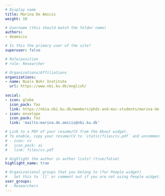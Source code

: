 ```yaml
---
# Display name
title: Marina De Amicis
weight: 10

# Username (this should match the folder name)
authors:
- deamicis

# Is this the primary user of the site?
superuser: false

# Role/position
# role: Researcher

# Organizations/Affiliations
organizations:
- name: Niels Bohr Institute
  url: https://www.nbi.ku.dk/english/
  
social:
- icon: globe
  icon_pack: fas
  link: https://nbia.nbi.ku.dk/members/phds-and-msc-students/marina-de-amicis/
- icon: envelope
  icon_pack: fas
  link: 'mailto:marina.de.amicis@nbi.ku.dk'

# Link to a PDF of your resume/CV from the About widget.
# To enable, copy your resume/CV to `static/files/cv.pdf` and uncomment the lines below.
# - icon: cv
#   icon_pack: ai
#   link: files/cv.pdf

# Highlight the author in author lists? (true/false)
highlight_name: true

# Organizational groups that you belong to (for People widget)
#   Set this to `[]` or comment out if you are not using People widget.
user_groups:
# - Researchers
---
```

